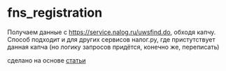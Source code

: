 # fns_registration

Получаем данные с https://service.nalog.ru/uwsfind.do, обходя капчу.
Способ подходит и для других сервисов налог.ру, где пристутствует данная капча (но логику запросов придётся, конечно же, переписать)

сделано на основе [статьи](https://medium.com/@neurohiveru/%D0%BF%D1%80%D0%B8%D0%BC%D0%B5%D1%80-%D0%B2%D0%B7%D0%BB%D0%BE%D0%BC%D0%B0-%D0%BF%D1%80%D0%BE%D1%81%D1%82%D0%BE%D0%B9-%D0%BA%D0%B0%D0%BF%D1%87%D0%B8-%D0%B7%D0%B0-15-%D0%BC%D0%B8%D0%BD%D1%83%D1%82-%D1%81-%D0%BF%D0%BE%D0%BC%D0%BE%D1%89%D1%8C%D1%8E-%D0%BC%D0%B0%D1%88%D0%B8%D0%BD%D0%BD%D0%BE%D0%B3%D0%BE-%D0%BE%D0%B1%D1%83%D1%87%D0%B5%D0%BD%D0%B8%D1%8F-597d2b51a75a)
